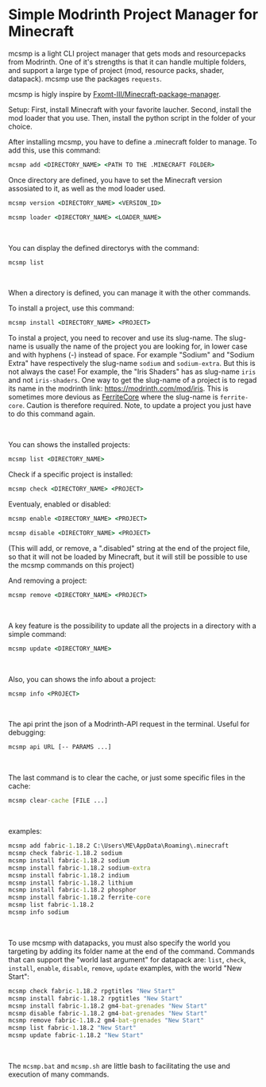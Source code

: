 # Simple Modrinth Project Manager for Minecraft
mcsmp is a light CLI project manager that gets mods and resourcepacks from Modrinth. One of it's strengths is that it can handle multiple folders, and support a large type of project (mod, resource packs, shader, datapack).
mcsmp use the packages `requests`.

mcsmp is higly inspire by [Fxomt-III/Minecraft-package-manager](https://github.com/Fxomt-III/Minecraft-package-manager).

Setup:
First, install Minecraft with your favorite laucher.
Second, install the mod loader that you use.
Then, install the python script in the folder of your choice.

After installing mcsmp, you have to define a .minecraft folder to manage.
To add this, use this command:
```bat
mcsmp add <DIRECTORY_NAME> <PATH TO THE .MINECRAFT FOLDER>
```

Once directory are defined, you have to set the Minecraft version assosiated to it, as well as the mod loader used.
```bat
mcsmp version <DIRECTORY_NAME> <VERSION_ID>
```
```bat
mcsmp loader <DIRECTORY_NAME> <LOADER_NAME>
```

<br>

You can display the defined directorys with the command:
```bat
mcsmp list
```

<br>

When a directory is defined, you can manage it with the other commands.

To install a project, use this command:
```bat
mcsmp install <DIRECTORY_NAME> <PROJECT>
```
To instal a project, you need to recover and use its slug-name.
The slug-name is usually the name of the project you are looking for, in lower case and with hyphens (-) instead of space. For example "Sodium" and "Sodium Extra" have respectively the slug-name `sodium` and `sodium-extra`.
But this is not always the case! For example, the "Iris Shaders" has as slug-name `iris` and not `iris-shaders`. One way to get the slug-name of a project is to regad its name in the modrinth link: https://modrinth.com/mod/iris.
This is sometimes more devious as [FerriteCore](https://modrinth.com/mod/ferrite-core) where the slug-name is `ferrite-core`. Caution is therefore required.
Note, to update a project you just have to do this command again.

<br>

You can shows the installed projects:
```bat
mcsmp list <DIRECTORY_NAME>
```

Check if a specific project is installed:
```bat
mcsmp check <DIRECTORY_NAME> <PROJECT>
```

Eventualy, enabled or disabled:
```bat
mcsmp enable <DIRECTORY_NAME> <PROJECT>
```
```bat
mcsmp disable <DIRECTORY_NAME> <PROJECT>
```
(This will add, or remove, a ".disabled" string at the end of the project file, so that it will not be loaded by Minecraft, but it will still be possible to use the mcsmp commands on this project)

And removing a project:
```bat
mcsmp remove <DIRECTORY_NAME> <PROJECT>
```

<br>

A key feature is the possibility to update all the projects in a directory with a simple command:
```bat
mcsmp update <DIRECTORY_NAME>
```

<br>

Also, you can shows the info about a project:
```bat
mcsmp info <PROJECT>
```

<br>

The api print the json of a Modrinth-API request in the terminal. Useful for debugging:
```bat
mcsmp api URL [-- PARAMS ...]
```

<br>

The last command is to clear the cache, or just some specific files in the cache:
```bat
mcsmp clear-cache [FILE ...]
```

<br>

examples:
```bat
mcsmp add fabric-1.18.2 C:\Users\ME\AppData\Roaming\.minecraft
mcsmp check fabric-1.18.2 sodium
mcsmp install fabric-1.18.2 sodium
mcsmp install fabric-1.18.2 sodium-extra
mcsmp install fabric-1.18.2 indium
mcsmp install fabric-1.18.2 lithium
mcsmp install fabric-1.18.2 phosphor
mcsmp install fabric-1.18.2 ferrite-core
mcsmp list fabric-1.18.2
mcsmp info sodium
```

<br>

To use mcsmp with datapacks, you must also specify the world you targeting by adding its folder name at the end of the command. Commands that can support the "world last argument" for datapack are: `list`, `check`, `install`, `enable`, `disable`, `remove`, `update`
examples, with the world "New Start":
```bat
mcsmp check fabric-1.18.2 rpgtitles "New Start"
mcsmp install fabric-1.18.2 rpgtitles "New Start"
mcsmp install fabric-1.18.2 gm4-bat-grenades "New Start"
mcsmp disable fabric-1.18.2 gm4-bat-grenades "New Start"
mcsmp remove fabric-1.18.2 gm4-bat-grenades "New Start"
mcsmp list fabric-1.18.2 "New Start"
mcsmp update fabric-1.18.2 "New Start"
```

<br>

The `mcsmp.bat` and `mcsmp.sh` are little bash to facilitating the use and execution of many commands.